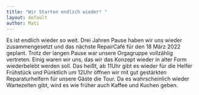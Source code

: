 ```yaml
---
title: "Wir Starten endlich wieder! "
layout: default
author: Mati
---
```




Es ist endlich wieder so weit. Drei Jahren Pause haben wir uns wieder zusammengesetzt und das nächste RepairCafé für den 18 März 2022 geplant.
Trotz der langen Pause war unsere Orgagruppe vollzählig vertreten. Einig waren wir uns, das wir das Konzept wieder in alter Form wiederbelebt
werden soll. Das heißt, ab 11Uhr gibt es wieder für die Helfer Frühstück und Pünktlich um 12Uhr öffnen wir mit gut gestärkten Reparaturhelfern 
für unsere Gäste die Tour. Da es wahrscheinlich wieder Wartezeiten gibt, wird es wie früher auch Kaffee und Kuchen geben. 

